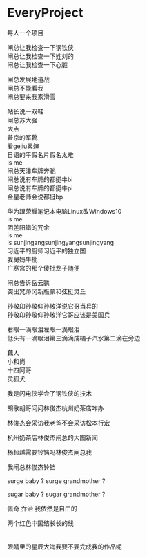 # EveryProject
每人一个项目

闸总让我检查一下钢铁侠          </br>
闸总让我检查一下姓刘的          </br>
闸总让我检查一下心脏            </br>

闸总发展地道战                 </br>
闸总不能看我                  </br>
闸总要来我家滑雪               </br>

站长说一双鞋          </br>
闸总苏大强            </br>
大点                 </br>
普京的军靴           </br>
看gejiu累婶          </br>
日语的平假名片假名太难 </br>
is me                  </br>
闸总天津车牌奔驰　　　　　</br>
闸总说有车牌的都挺牛bi  　</br>
闸总说有车牌的都挺牛pi 　 </br>
金星老师会说都挺bp　　　　</br>

华为跟荣耀笔记本电脑Linux改Windows10　　</br>
is me           </br>
阴差阳错的冗余　　</br>
is me           </br>
is sunjingangsunjingyangsunjingyang         </br>
习近平的厨师习近平的独立国                    </br>
我舅妈牛批                                   </br>
广寒宫的那个傻批龙子随便                      </br>

闸总告诉岳云鹏　　　　           </br>
突出梵蒂冈新版蒙和弦挺灵丘       </br>

孙敬卬孙敬仰孙敬洋说它哥当兵的    </br>
孙敬卬孙敬仰孙敬洋它哥应该是美国兵  </br>

右眼一滴眼泪左眼一滴眼泪                      </br>
低头有一滴眼泪第三滴滴成橘子汽水第二滴在旁边    </br>

藕人                                </br>
小和尚                              </br>
十四阿哥                            </br>
灵狐犬                              </br>

我是闪电侠学会了钢铁侠的技术          </br>

胡歌胡哥问问林俊杰杭州奶茶店咋办      </br>

林俊杰会采访我老爸不会采访松本行宏    </br>

杭州奶茶店林俊杰闸总的大图新闻        </br>

杨超越需要铃铛吗林俊杰闸总我         </br>

我闸总林俊杰铃铛                    </br>

surge baby ? surge grandmother ?  </br>

sugar baby ? sugar grandmother ?  </br>

佩奇 乔治 我依然是自由的　　　　　　</br>

两个红色中国结长长的线              </br>　　　　　　　　　

眼睛里的星辰大海我要不要完成我的作品呢　</br>
